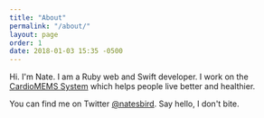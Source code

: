 ```yaml
---
title: "About"
permalink: "/about/"
layout: page
order: 1
date: 2018-01-03 15:35 -0500
---
```

Hi. I'm Nate. I am a Ruby web and Swift developer. I work on the [CardioMEMS System](https://www.sjm.com/en/sjm/cardiomems) which helps people live better and healthier. 

You can find me on Twitter [@natesbird](https://twitter.com/natesbird). Say hello, I don't bite.

